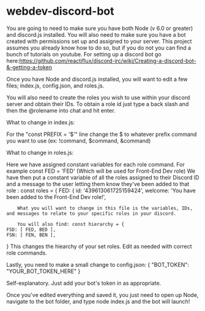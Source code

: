 # webdev-discord-bot
You are going to need to make sure you have both Node (v 6.0 or greater) and discord.js installed. You will also need to make sure you have a bot created with permissions set up and assigned to your server. This project assumes you already know how to do so, but if you do not you can find a bunch of tutorials on youtube. For setting up a discord bot go here:https://github.com/reactiflux/discord-irc/wiki/Creating-a-discord-bot-&-getting-a-token


Once you have Node and discord.js installed, you will want to edit a few files; index.js, config.json, and roles.js.

You will also need to create the roles you wish to use within your discord server and obtain their IDs. To obtain a role id just type a back slash and then the @rolename into chat and hit enter.

What to change in index.js:

For the "const PREFIX = '$'" line change the $ to whatever prefix command you want to use (ex: !command, $command, &command)

What to change in roles.js:

Here we have assigned constant variables for each role command. For example const FED = 'FED' (Which will be used for Front-End Dev role)
We have then put a constant variable of all the roles assigned to their Discord ID and a message to the user letting them know they've been added to that role :
const roles = {
    FED: {
        id: '439613061725159424',
        welcome: 'You have been added to the Front-End Dev role!',
        
        What you will want to change in this file is the variables, IDs, and messages to relate to your specific roles in your discord. 
        
        You will also find: const hierarchy = {
    FSD: [ FED, BED ],
    FSN: [ FEN, BEN ],
}
This changes the hiearchy of your set roles. Edit as needed with correct role commands.


Lastly, you need to make a small change to config.json:
{
    "BOT_TOKEN": "YOUR_BOT_TOKEN_HERE"
}

Self-explanatory. Just add your bot's token in as appropriate.


Once you've edited everything and saved it, you just need to open up Node, navigate to the bot folder, and type node index.js and the bot will launch!
